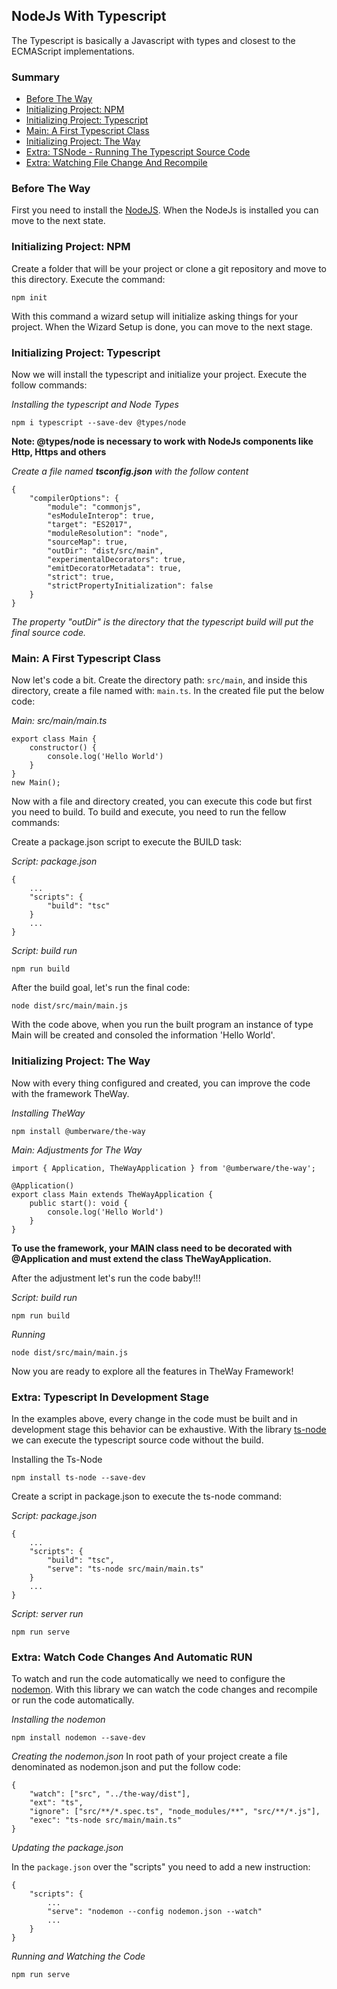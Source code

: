 ## NodeJs With Typescript

The Typescript is basically a Javascript with types and closest to the ECMAScript implementations.

### Summary

 - [Before The Way](#before-the-way)
 - [Initializing Project: NPM](#initializing-project-npm)
 - [Initializing Project: Typescript](#initializing-project-typescript)
 - [Main: A First Typescript Class](#main-a-first-typescript-class)
 - [Initializing Project: The Way](#initializing-project-the-way)
 - [Extra: TSNode - Running The Typescript Source Code](#extra-typescript-in-development-stage)
 - [Extra: Watching File Change And Recompile](#extra-watch-code-changes-and-automatic-run)

### Before The Way

First you need to install the [NodeJS](https://nodejs.org/en/). When the NodeJs is installed you can move to the next state.

### Initializing Project: NPM

Create a folder that will be your project or clone a git repository and move to this directory.
Execute the command:

    npm init

With this command a wizard setup will initialize asking things for your project.
When the Wizard Setup is done, you can move to the next stage.

### Initializing Project: Typescript

Now we will install the typescript and initialize your project. Execute the follow commands:

*Installing the typescript and Node Types*

    npm i typescript --save-dev @types/node

**Note: @types/node is necessary to work with NodeJs components like Http, Https and others**

*Create a file named **tsconfig.json** with the follow content*

    {
        "compilerOptions": {
            "module": "commonjs",
            "esModuleInterop": true,
            "target": "ES2017",
            "moduleResolution": "node",
            "sourceMap": true,
            "outDir": "dist/src/main",
            "experimentalDecorators": true,
            "emitDecoratorMetadata": true,
            "strict": true,
            "strictPropertyInitialization": false
        }
    }

*The property "outDir" is the directory that the typescript build will put the final source code.*

### Main: A First Typescript Class

Now let's code a bit. Create the directory path: `src/main`, and inside this directory, create a file named with: `main.ts`.
In the created file put the below code:

*Main: src/main/main.ts*

    export class Main {
        constructor() {
            console.log('Hello World')
        }
    }
    new Main();

Now with a file and directory created, you can execute this code but first you need to build. To build and execute, you need to run the fellow commands:

Create a package.json script to execute the BUILD task:

*Script: package.json*

    {
        ...
        "scripts": {
            "build": "tsc"
        }
        ...
    }

*Script: build run*

    npm run build

After the build goal, let's run the final code:

    node dist/src/main/main.js


With the code above, when you run the built program an instance of type Main will be created and consoled the information 'Hello World'.

### Initializing Project: The Way

Now with every thing configured and created, you can improve the code with the framework TheWay.

*Installing TheWay*

    npm install @umberware/the-way

*Main: Adjustments for The Way*

    import { Application, TheWayApplication } from '@umberware/the-way';

    @Application()
    export class Main extends TheWayApplication {
        public start(): void {
            console.log('Hello World')
        }
    }

**To use the framework, your MAIN class need to be decorated with @Application and must extend the class TheWayApplication.**

After the adjustment let's run the code baby!!!

*Script: build run*

    npm run build

*Running*

    node dist/src/main/main.js


Now you are ready to explore all the features in TheWay Framework!

### Extra: Typescript In Development Stage

In the examples above, every change in the code must be built and in development stage this behavior can be exhaustive.
With the library [ts-node](https://www.npmjs.com/package/ts-node) we can execute the typescript source code without the build.

Installing the Ts-Node

    npm install ts-node --save-dev


Create a script in package.json to execute the ts-node command:

*Script: package.json*

    {
        ...
        "scripts": {
            "build": "tsc",
            "serve": "ts-node src/main/main.ts"
        }
        ...
    }

*Script: server run*

    npm run serve

### Extra: Watch Code Changes And Automatic RUN

To watch and run the code automatically we need to configure the [nodemon](https://www.npmjs.com/package/nodemon). With this library we can watch the code changes and recompile or run the code automatically.

*Installing the nodemon*

    npm install nodemon --save-dev

*Creating the nodemon.json*
In root path of your project create a file denominated as nodemon.json and put the follow code:

    {
        "watch": ["src", "../the-way/dist"],
        "ext": "ts",
        "ignore": ["src/**/*.spec.ts", "node_modules/**", "src/**/*.js"],
        "exec": "ts-node src/main/main.ts"
    }

*Updating the package.json*

In the `package.json` over the "scripts" you need to add a new instruction:

    {
        "scripts": {
            ...
            "serve": "nodemon --config nodemon.json --watch"
            ...
        }
    }

*Running and Watching the Code*

    npm run serve